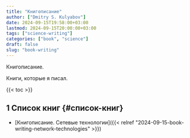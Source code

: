 ```yaml
---
title: "Книгописание"
author: ["Dmitry S. Kulyabov"]
date: 2024-09-15T19:58:00+03:00
lastmod: 2024-09-15T20:00:00+03:00
tags: ["science-writing"]
categories: ["book", "science"]
draft: false
slug: "book-writing"
---
```


Книгописание.

Книги, которые я писал.

<!--more-->

{{< toc >}}


## <span class="section-num">1</span> Список книг {#список-книг}

-   [Книгописание. Сетевые технологии]({{< relref "2024-09-15-book-writing-network-technologies" >}})
